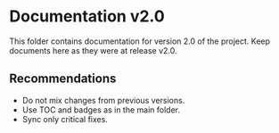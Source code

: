 # Documentation v2.0

This folder contains documentation for version 2.0 of the project. Keep documents here as they were
at release v2.0.

## Recommendations

- Do not mix changes from previous versions.
- Use TOC and badges as in the main folder.
- Sync only critical fixes.
